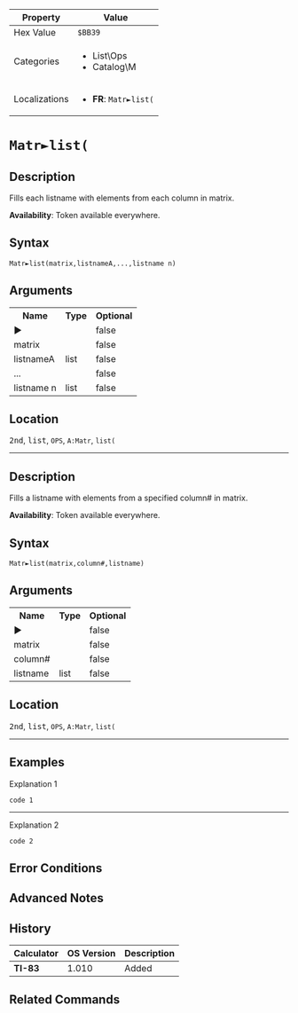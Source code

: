 | Property      | Value |
|---------------|-------|
| Hex Value     | `$BB39`|
| Categories    | <ul><li>List\Ops</li><li>Catalog\M</li></ul> |
| Localizations | <ul><li><b>FR</b>: `Matr►list(`</li></ul> |

# `Matr►list(`

## Description
Fills each listname with elements from each column in matrix.


<b>Availability</b>: Token available everywhere.

## Syntax
`Matr►list(matrix,listnameA,...,listname n)`

## Arguments
<table>
<tr><th>Name</th><th>Type</th><th>Optional</th></tr>

<tr><td>►</td><td></td><td>false</td></tr>

<tr><td>matrix</td><td></td><td>false</td></tr>

<tr><td>listnameA</td><td>list</td><td>false</td></tr>

<tr><td>...</td><td></td><td>false</td></tr>

<tr><td>listname n</td><td>list</td><td>false</td></tr>

</table>

## Location
<kbd>2nd</kbd>, <kbd>list</kbd>, `OPS`, `A:Matr`, `list(`
<hr>

## Description
Fills a listname with elements from a specified column# in matrix.


<b>Availability</b>: Token available everywhere.

## Syntax
`Matr►list(matrix,column#,listname)`

## Arguments
<table>
<tr><th>Name</th><th>Type</th><th>Optional</th></tr>

<tr><td>►</td><td></td><td>false</td></tr>

<tr><td>matrix</td><td></td><td>false</td></tr>

<tr><td>column#</td><td></td><td>false</td></tr>

<tr><td>listname</td><td>list</td><td>false</td></tr>

</table>

## Location
<kbd>2nd</kbd>, <kbd>list</kbd>, `OPS`, `A:Matr`, `list(`
<hr>

## Examples

Explanation 1
```ti-basic
code 1
```
---
Explanation 2
```ti-basic
code 2
```

## Error Conditions


## Advanced Notes


## History
| Calculator | OS Version | Description |
|------------|------------|-------------|
| <b>TI-83</b> | 1.010 | Added

## Related Commands

    
